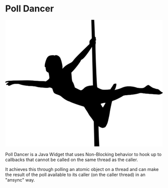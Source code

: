# Poll Dancer

<p sytle="text-align: center;">

![alt text](./docs/img/poll_dancer.png)   

</p>


Poll Dancer is a Java Widget that uses Non-Blocking behavior to hook up to callbacks that 
cannot be called on the same thread as the caller. 

It achieves this through polling an atomic object on a thread and can make the result of the poll available to its caller (on the caller thread)
in an "ansync" way.
